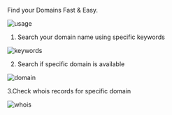 Find your Domains Fast & Easy.

![usage](https://user-images.githubusercontent.com/16267182/37232127-4b43d0e2-23f6-11e8-8780-0e816993c985.PNG)

1. Search your domain name using specific keywords 

![keywords](https://user-images.githubusercontent.com/16267182/37231988-d28278ac-23f5-11e8-8e85-be1219e72b93.PNG)

2. Search if specific domain is available

![domain](https://user-images.githubusercontent.com/16267182/37232033-048b1e26-23f6-11e8-873f-8a3175803d8c.PNG)

3.Check whois records for specific domain

![whois](https://user-images.githubusercontent.com/16267182/37232071-1d16d6e2-23f6-11e8-8613-8ddb2335a83a.PNG) 

